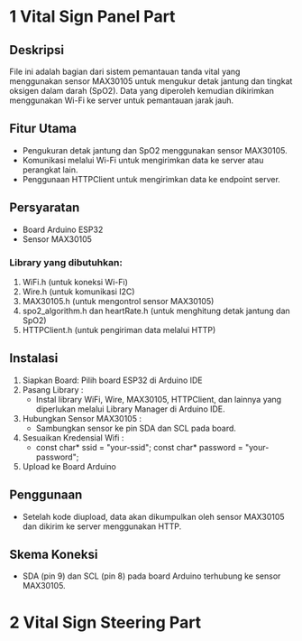 # 1 Vital Sign Panel Part
## Deskripsi
File ini adalah bagian dari sistem pemantauan tanda vital yang menggunakan sensor MAX30105 untuk mengukur detak jantung dan tingkat oksigen dalam darah (SpO2). Data yang diperoleh kemudian dikirimkan menggunakan Wi-Fi ke server untuk pemantauan jarak jauh.

## Fitur Utama
- Pengukuran detak jantung dan SpO2 menggunakan sensor MAX30105.
- Komunikasi melalui Wi-Fi untuk mengirimkan data ke server atau perangkat lain.
- Penggunaan HTTPClient untuk mengirimkan data ke endpoint server.

## Persyaratan
- Board Arduino ESP32
- Sensor MAX30105
### Library yang dibutuhkan:
1. WiFi.h (untuk koneksi Wi-Fi)
2. Wire.h (untuk komunikasi I2C)
3. MAX30105.h (untuk mengontrol sensor MAX30105)
4. spo2_algorithm.h dan heartRate.h (untuk menghitung detak jantung dan SpO2)
5. HTTPClient.h (untuk pengiriman data melalui HTTP)

## Instalasi 
1. Siapkan Board: Pilih board ESP32 di Arduino IDE
2. Pasang Library :
   - Instal library WiFi, Wire, MAX30105, HTTPClient, dan lainnya yang diperlukan melalui Library Manager di Arduino IDE.
3. Hubungkan Sensor MAX30105 :
   - Sambungkan sensor ke pin SDA dan SCL pada board.
4. Sesuaikan Kredensial Wifi :
   -    const char* ssid = "your-ssid";
         const char* password = "your-password";
5. Upload ke Board Arduino  

## Penggunaan 
- Setelah kode diupload, data akan dikumpulkan oleh sensor MAX30105 dan dikirim ke server menggunakan HTTP.

## Skema Koneksi 
- SDA (pin 9) dan SCL (pin 8) pada board Arduino terhubung ke sensor MAX30105.

# 2 Vital Sign Steering Part
